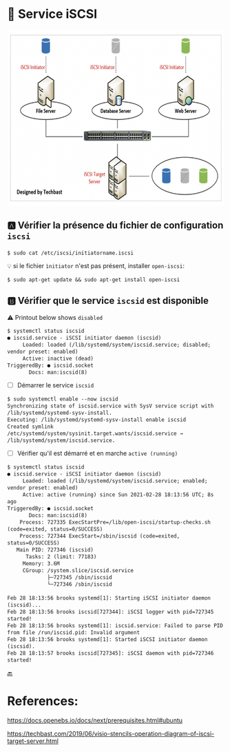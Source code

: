 # :minidisc: Service iSCSI 

<img src="../images/iSCSI-Techbast.png" width="675" height="410"></img>

## :a: Vérifier la présence du fichier de configuration `iscsi` 

```
$ sudo cat /etc/iscsi/initiatorname.iscsi
```

:bulb: si le fichier `ìnitiator` n'est pas présent, installer `open-iscsi`:

```
$ sudo apt-get update && sudo apt-get install open-iscsi
```

## :b: Vérifier que le service `iscsid` est disponible

:warning: Printout below shows `disabled` 

```
$ systemctl status iscsid 
● iscsid.service - iSCSI initiator daemon (iscsid)
     Loaded: loaded (/lib/systemd/system/iscsid.service; disabled; vendor preset: enabled)
     Active: inactive (dead)
TriggeredBy: ● iscsid.socket
       Docs: man:iscsid(8)
```

- [ ] Démarrer le service `iscsid`

```
$ sudo systemctl enable --now iscsid
Synchronizing state of iscsid.service with SysV service script with /lib/systemd/systemd-sysv-install.
Executing: /lib/systemd/systemd-sysv-install enable iscsid
Created symlink /etc/systemd/system/sysinit.target.wants/iscsid.service → /lib/systemd/system/iscsid.service.
```

- [ ] Vérifier qu'il est démarré et en marche `active (running)`

```
$ systemctl status iscsid 
● iscsid.service - iSCSI initiator daemon (iscsid)
     Loaded: loaded (/lib/systemd/system/iscsid.service; enabled; vendor preset: enabled)
     Active: active (running) since Sun 2021-02-28 18:13:56 UTC; 8s ago
TriggeredBy: ● iscsid.socket
       Docs: man:iscsid(8)
    Process: 727335 ExecStartPre=/lib/open-iscsi/startup-checks.sh (code=exited, status=0/SUCCESS)
    Process: 727344 ExecStart=/sbin/iscsid (code=exited, status=0/SUCCESS)
   Main PID: 727346 (iscsid)
      Tasks: 2 (limit: 77183)
     Memory: 3.6M
     CGroup: /system.slice/iscsid.service
             ├─727345 /sbin/iscsid
             └─727346 /sbin/iscsid

Feb 28 18:13:56 brooks systemd[1]: Starting iSCSI initiator daemon (iscsid)...
Feb 28 18:13:56 brooks iscsid[727344]: iSCSI logger with pid=727345 started!
Feb 28 18:13:56 brooks systemd[1]: iscsid.service: Failed to parse PID from file /run/iscsid.pid: Invalid argument
Feb 28 18:13:56 brooks systemd[1]: Started iSCSI initiator daemon (iscsid).
Feb 28 18:13:57 brooks iscsid[727345]: iSCSI daemon with pid=727346 started!
```

[:back:](../#round_pushpin-le-réseau-daire-de-stockage---san)

# References:

https://docs.openebs.io/docs/next/prerequisites.html#ubuntu

https://techbast.com/2019/06/visio-stencils-operation-diagram-of-iscsi-target-server.html
